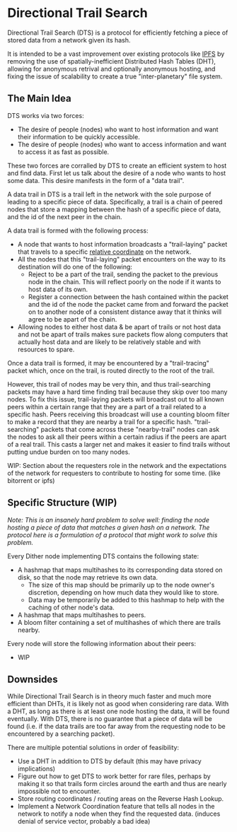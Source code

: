 # Directional Trail Search

Directional Trail Search (DTS) is a protocol for efficiently fetching a piece of stored data from a network given its hash.

It is intended to be a vast improvement over existing protocols like [IPFS](https://ipfs.tech/) by removing the use of spatially-inefficient Distributed Hash Tables (DHT), allowing for anonymous retrival and optionally anonymous hosting, and fixing the issue of scalability to create a true "inter-planetary" file system.

## The Main Idea

DTS works via two forces: 
 - The desire of people (nodes) who want to host information and want their information to  be quickly accessible.
 - The desire of people (nodes) who want to access information and want to access it as fast as possible.

These two forces are corralled by DTS to create an efficient system to host and find data. First let us talk about the desire of a node who wants to host some data. This desire manifests in the form of a "data trail".

A data trail in DTS is a trail left in the network with the sole purpose of leading to a specific piece of data. Specifically, a trail is a chain of peered nodes that store a mapping between the hash of a specific piece of data, and the id of the next peer in the chain.

A data trail is formed with the following process:
 - A node that wants to host information broadcasts a "trail-laying" packet that travels to a specific [relative coordinate](distance-based-routing.md) on the network.
 - All the nodes that this "trail-laying" packet encounters on the way to its destination will do one of the following:
   - Reject to be a part of the trail, sending the packet to the previous node in the chain. This will reflect poorly on the node if it wants to host data of its own.
   - Register a connection between the hash contained within the packet and the id of the node the packet came from and forward the packet on to another node of a consistent distance away that it thinks will agree to be apart of the chain.
 - Allowing nodes to either host data & be apart of trails or not host data and not be apart of trails makes sure packets flow along computers that actually host data and are likely to be relatively stable and with resources to spare.

Once a data trail is formed, it may be encountered by a "trail-tracing" packet which, once on the trail, is routed directly to the root of the trail.

However, this trail of nodes may be very thin, and thus trail-searching packets may have a hard time finding trail because they skip over too many nodes. To fix this issue, trail-laying packets will broadcast out to all known peers within a certain range that they are a part of a trail related to a specific hash. Peers receiving this broadcast will use a counting bloom filter to make a record that they are nearby a trail for a specific hash. "trail-searching" packets that come across these "nearby-trail" nodes can ask the nodes to ask all their peers within a certain radius if the peers are apart of a real trail. This casts a larger net and makes it easier to find trails without putting undue burden on too many nodes.

WIP: Section about the requesters role in the network and the expectations of the network for requesters to contribute to hosting for some time. (like bitorrent or ipfs)

## Specific Structure (WIP)

*Note: This is an insanely hard problem to solve well: finding the node hosting a piece of data that matches a given hash on a network. The protocol here is a formulation of a protocol that might work to solve this problem.*

Every Dither node implementing DTS contains the following state:
 - A hashmap that maps multihashes to its corresponding data stored on disk, so that the node may retrieve its own data.
   - The size of this map should be primarily up to the node owner's discretion, depending on how much data they would like to store.
   - Data may be temporarily be added to this hashmap to help with the caching of other node's data.
 - A hashmap that maps multihashes to peers.
 - A bloom filter containing a set of multihashes of which there are trails nearby.

Every node will store the following information about their peers:
 - WIP

## Downsides

While Directional Trail Search is in theory much faster and much more efficient than DHTs, it is likely not as good when considering rare data. With a DHT, as long as there is at least one node hosting the data, it will be found eventually. With DTS, there is no guarantee that a piece of data will be found (i.e. if the data trails are too far away from the requesting node to be encountered by a searching packet).

There are multiple potential solutions in order of feasibility:
 - Use a DHT in addition to DTS by default (this may have privacy implications)
 - Figure out how to get DTS to work better for rare files, perhaps by making it so that trails form circles around the earth and thus are nearly impossible not to encounter.
 - Store routing coordinates / routing areas on the Reverse Hash Lookup.
 - Implement a Network Coordination feature that tells all nodes in the network to notify a node when they find the requested data. (induces denial of service vector, probably a bad idea)
